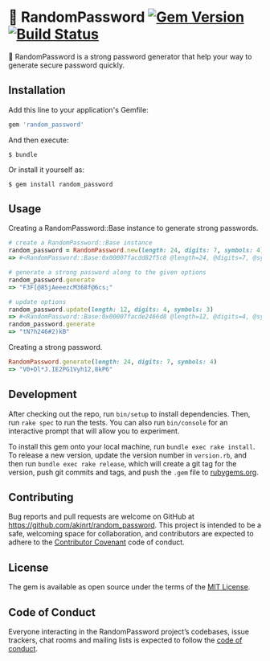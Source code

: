 # 🔑 RandomPassword [![Gem Version](https://badge.fury.io/rb/random_password.svg)](https://badge.fury.io/rb/random_password) [![Build Status](https://travis-ci.org/akinrt/random_password.svg)]()

🔑 RandomPassword is a strong password generator that help your way to generate secure password quickly.


## Installation

Add this line to your application's Gemfile:

```ruby
gem 'random_password'
```

And then execute:

    $ bundle

Or install it yourself as:

    $ gem install random_password

## Usage

Creating a RandomPassword::Base instance to generate strong passwords.

```ruby
# create a RandomPassword::Base instance
random_password = RandomPassword.new(length: 24, digits: 7, symbols: 4)
=> #<RandomPassword::Base:0x00007facdd82f5c8 @length=24, @digits=7, @symbols=4>

# generate a strong password along to the given options
random_password.generate
=> "F3F[@85jAeeezcM368f@6cs;"

# update options
random_password.update(length: 12, digits: 4, symbols: 3)
=> #<RandomPassword::Base:0x00007facde2466d8 @length=12, @digits=4, @symbols=3>
random_password.generate
=> "tN?h246#2)kB"
```

Creating a strong password.

```ruby
RandomPassword.generate(length: 24, digits: 7, symbols: 4)
=> "V0+Dl*J.IE2PG1Vyh12,8kP6"
```


## Development

After checking out the repo, run `bin/setup` to install dependencies. Then, run `rake spec` to run the tests. You can also run `bin/console` for an interactive prompt that will allow you to experiment.

To install this gem onto your local machine, run `bundle exec rake install`. To release a new version, update the version number in `version.rb`, and then run `bundle exec rake release`, which will create a git tag for the version, push git commits and tags, and push the `.gem` file to [rubygems.org](https://rubygems.org).

## Contributing

Bug reports and pull requests are welcome on GitHub at https://github.com/akinrt/random_password. This project is intended to be a safe, welcoming space for collaboration, and contributors are expected to adhere to the [Contributor Covenant](http://contributor-covenant.org) code of conduct.

## License

The gem is available as open source under the terms of the [MIT License](https://opensource.org/licenses/MIT).

## Code of Conduct

Everyone interacting in the RandomPassword project’s codebases, issue trackers, chat rooms and mailing lists is expected to follow the [code of conduct](https://github.com/akinrt/random_password/blob/master/CODE_OF_CONDUCT.md).
